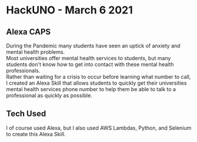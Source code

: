 # HackUNO - March 6 2021

## Alexa CAPS

During the Pandemic many students have seen an uptick of anxiety and mental health problems. <br>Most universities offer mental health services to students, but many students don't know how to get into contact with these mental health professionals. <br>Rather than waiting for a crisis to occur before learning what number to call, I created an Alexa Skill that allows students to quickly get their universities mental health services phone number to help them be able to talk to a professional as quickly as possible. 

## Tech Used
I of course used Alexa, but I also used AWS Lambdas, Python, and Selenium to create this Alexa Skill.
